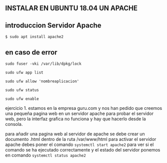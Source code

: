 ## INSTALAR EN UBUNTU 18.04 UN APACHE

## introduccion Servidor Apache


```$ sudo apt install apache2```

**en caso de error**
---

```sudo fuser -vki /var/lib/dpkg/lock```

```sudo ufw app list```

```sudo ufw allow 'nombreaplicacion'```

```sudo ufw status```

```sudo ufw enable```


ejercicio 1.
estamos en la empresa guru.com y nos han pedido que creemos una pequeña pagina web en un servidor apache para probar el servidor web, pero la interfaz grafica no funciona y hay que hacerlo desde la consola.

para añadir una pagina web al servidor de apache se debe crear un documento .html dentro de la ruta /var/www/html
para activar el servidor apache debes poner el comando ```systemctl start apache2```
para ver si el comando se ha ejecutado correctamente y el estado del servidor ponemos en comando ```systemctl status apache2```
